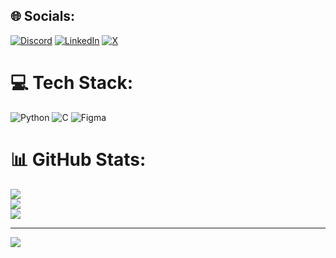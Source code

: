 ## 🌐 Socials:
[![Discord](https://img.shields.io/badge/Discord-%237289DA.svg?logo=discord&logoColor=white)](https://discord.gg/blaseygg) [![LinkedIn](https://img.shields.io/badge/LinkedIn-%230077B5.svg?logo=linkedin&logoColor=white)](https://linkedin.com/in/https://www.linkedin.com/in/luisfernandofeliciano/) [![X](https://img.shields.io/badge/X-black.svg?logo=X&logoColor=white)](https://x.com/blaseygg) 

# 💻 Tech Stack:
![Python](https://img.shields.io/badge/python-3670A0?style=for-the-badge&logo=python&logoColor=ffdd54) ![C](https://img.shields.io/badge/c-%2300599C.svg?style=for-the-badge&logo=c&logoColor=white) ![Figma](https://img.shields.io/badge/figma-%23F24E1E.svg?style=for-the-badge&logo=figma&logoColor=white)
# 📊 GitHub Stats:
![](https://github-readme-stats.vercel.app/api?username=lblaseygg&theme=dark&hide_border=true&include_all_commits=false&count_private=false)<br/>
![](https://github-readme-streak-stats.herokuapp.com/?user=lblaseygg&theme=dark&hide_border=true)<br/>
![](https://github-readme-stats.vercel.app/api/top-langs/?username=lblaseygg&theme=dark&hide_border=true&include_all_commits=false&count_private=false&layout=compact)

---
[![](https://visitcount.itsvg.in/api?id=lblaseygg&icon=0&color=0)](https://visitcount.itsvg.in)
